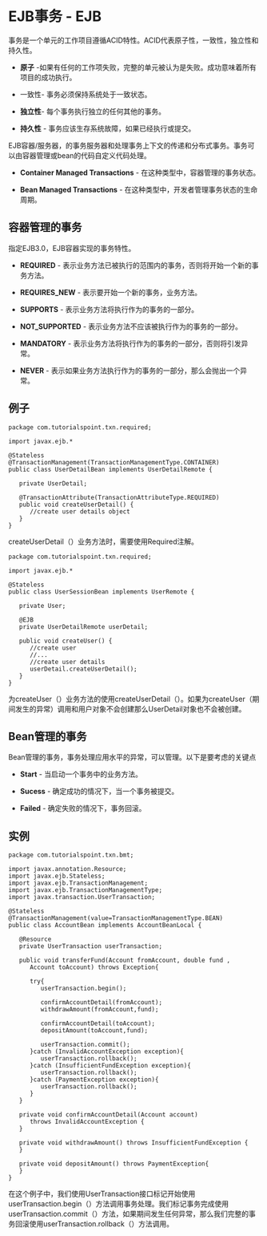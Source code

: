 # EJB事务 - EJB

事务是一个单元的工作项目遵循ACID特性。ACID代表原子性，一致性，独立性和持久性。

*   **原子** -如果有任何的工作项失败，完整的单元被认为是失败。成功意味着所有项目的成功执行。

*   一致性- 事务必须保持系统处于一致状态。

*   **独立性**- 每个事务执行独立的任何其他的事务。

*   **持久性** - 事务应该生存系统故障，如果已经执行或提交。

EJB容器/服务器，的事务服务器和处理事务上下文的传递和分布式事务。事务可以由容器管理或bean的代码自定义代码处理。

*   **Container Managed Transactions** - 在这种类型中，容器管理的事务状态。

*   **Bean Managed Transactions** - 在这种类型中，开发者管理事务状态的生命周期。

## 容器管理的事务

指定EJB3.0，EJB容器实现的事务特性。

*   **REQUIRED** - 表示业务方法已被执行的范围内的事务，否则将开始一个新的事务方法。

*   **REQUIRES_NEW** - 表示要开始一个新的事务，业务方法。

*   **SUPPORTS** - 表示业务方法将执行作为的事务的一部分。

*   **NOT_SUPPORTED** - 表示业务方法不应该被执行作为的事务的一部分。

*   **MANDATORY** - 表示业务方法将执行作为的事务的一部分，否则将引发异常。

*   **NEVER** - 表示如果业务方法执行作为的事务的一部分，那么会抛出一个异常。

## 例子

```
package com.tutorialspoint.txn.required;

import javax.ejb.*

@Stateless
@TransactionManagement(TransactionManagementType.CONTAINER)
public class UserDetailBean implements UserDetailRemote {

   private UserDetail;

   @TransactionAttribute(TransactionAttributeType.REQUIRED)
   public void createUserDetail() {
      //create user details object
   }
}

```

createUserDetail（）业务方法时，需要使用Required注解。

```
package com.tutorialspoint.txn.required;

import javax.ejb.*

@Stateless
public class UserSessionBean implements UserRemote {

   private User;

   @EJB
   private UserDetailRemote userDetail;

   public void createUser() {
      //create user 
      //...
      //create user details
      userDetail.createUserDetail();
   }
}

```

为createUser（）业务方法的使用createUserDetail（）。如果为createUser（期间发生的异常）调用和用户对象不会创建那么UserDetail对象也不会被创建。

## Bean管理的事务

Bean管理的事务，事务处理应用水平的异常，可以管理。以下是要考虑的关键点

*   **Start** - 当启动一个事务中的业务方法。

*   **Sucess** - 确定成功的情况下，当一个事务被提交。

*   **Failed** - 确定失败的情况下，事务回滚。

## 实例

```
package com.tutorialspoint.txn.bmt;

import javax.annotation.Resource;
import javax.ejb.Stateless;
import javax.ejb.TransactionManagement;
import javax.ejb.TransactionManagementType;
import javax.transaction.UserTransaction;

@Stateless
@TransactionManagement(value=TransactionManagementType.BEAN)
public class AccountBean implements AccountBeanLocal {

   @Resource
   private UserTransaction userTransaction;

   public void transferFund(Account fromAccount, double fund , 
      Account toAccount) throws Exception{

      try{
         userTransaction.begin();

         confirmAccountDetail(fromAccount);
         withdrawAmount(fromAccount,fund);

         confirmAccountDetail(toAccount);
         depositAmount(toAccount,fund);

         userTransaction.commit();
      }catch (InvalidAccountException exception){
         userTransaction.rollback();
      }catch (InsufficientFundException exception){
         userTransaction.rollback();
      }catch (PaymentException exception){
         userTransaction.rollback();
      }
   }

   private void confirmAccountDetail(Account account) 
      throws InvalidAccountException {
   }

   private void withdrawAmount() throws InsufficientFundException {
   }

   private void depositAmount() throws PaymentException{
   }
}

```

在这个例子中，我们使用UserTransaction接口标记开始使用userTransaction.begin（）方法调用事务处理。我们标记事务完成使用userTransaction.commit（）方法，如果期间发生任何异常，那么我们完整的事务回滚使用userTransaction.rollback（）方法调用。

